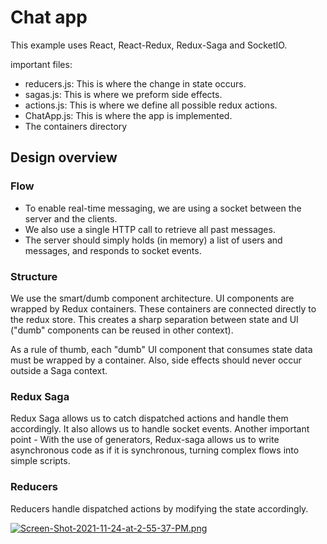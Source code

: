 # Chat app

This example uses React, React-Redux, Redux-Saga and SocketIO.

important files: 
- reducers.js: This is where the change in state occurs.
- sagas.js: This is where we preform side effects.
- actions.js: This is where we define all possible redux actions. 
- ChatApp.js: This is where the app is implemented.
- The containers directory

## Design overview

### Flow

- To enable real-time messaging, we are using a socket between the server and the clients. 
- We also use a single HTTP call to retrieve all past messages.
- The server should simply holds (in memory) a list of users and messages, and responds to socket events. 

### Structure

We use the smart/dumb component architecture. UI components are wrapped by Redux containers. These containers are connected directly to the redux store.
This creates a sharp separation between state and UI ("dumb" components can be reused in other context).

As a rule of thumb, each "dumb" UI component that consumes state data must be wrapped by a container. 
Also, side effects should never occur outside a Saga context.  

### Redux Saga

Redux Saga allows us to catch dispatched actions and handle them accordingly. It also allows us to handle socket events. 
Another important point - With the use of generators, Redux-saga allows us to write asynchronous code as if it is synchronous, turning complex flows into simple scripts. 

### Reducers
Reducers handle dispatched actions by modifying the state accordingly.

[![Screen-Shot-2021-11-24-at-2-55-37-PM.png](https://i.postimg.cc/mkqkWLXN/Screen-Shot-2021-11-24-at-2-55-37-PM.png)](https://postimg.cc/JHNMbLWG)
